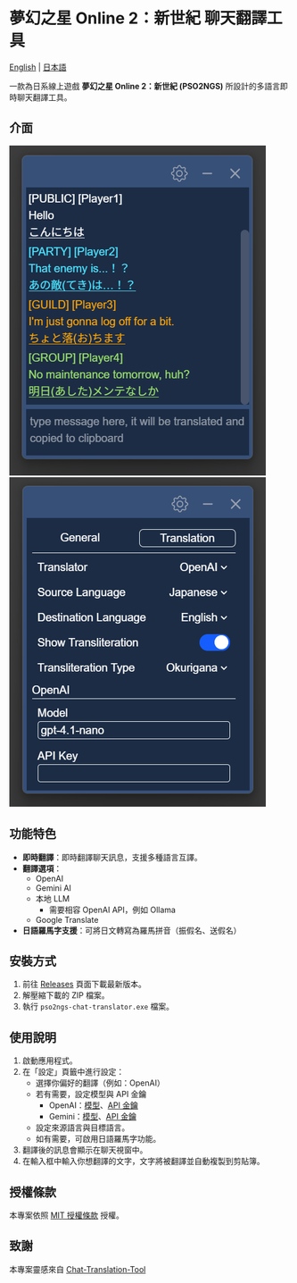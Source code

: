 # 夢幻之星 Online 2：新世紀 聊天翻譯工具

[English](./README.md) | [日本語](./README-JA.md)

一款為日系線上遊戲 **夢幻之星 Online 2：新世紀 (PSO2NGS)** 所設計的多語言即時聊天翻譯工具。

## 介面

![介面](/docs/images/user_interface.png)
![設定](/docs/images/settings.png)

## 功能特色

- **即時翻譯**：即時翻譯聊天訊息，支援多種語言互譯。
- **翻譯選項**：
  - OpenAI
  - Gemini AI
  - 本地 LLM
    - 需要相容 OpenAI API，例如 Ollama
  - Google Translate
- **日語羅馬字支援**：可將日文轉寫為羅馬拼音（振假名、送假名）

## 安裝方式

1. 前往 [Releases](https://github.com/lai19190/pso2ngs-chat-translator/releases) 頁面下載最新版本。
2. 解壓縮下載的 ZIP 檔案。
3. 執行 `pso2ngs-chat-translator.exe` 檔案。

## 使用說明

1. 啟動應用程式。
2. 在「設定」頁籤中進行設定：
   - 選擇你偏好的翻譯（例如：OpenAI）
   - 若有需要，設定模型與 API 金鑰
     - OpenAI：[模型](https://platform.openai.com/docs/models)、[API 金鑰](https://platform.openai.com/api-keys)
     - Gemini：[模型](https://ai.google.dev/gemini-api/docs/models)、[API 金鑰](https://ai.google.dev/gemini-api/docs/api-key)
   - 設定來源語言與目標語言。
   - 如有需要，可啟用日語羅馬字功能。
3. 翻譯後的訊息會顯示在聊天視窗中。
4. 在輸入框中輸入你想翻譯的文字，文字將被翻譯並自動複製到剪貼簿。

## 授權條款

本專案依照 [MIT 授權條款](./LICENSE) 授權。

## 致謝

本專案靈感來自 [Chat-Translation-Tool](https://github.com/BigCuteDonut/Chat-Translation-Tool/)
